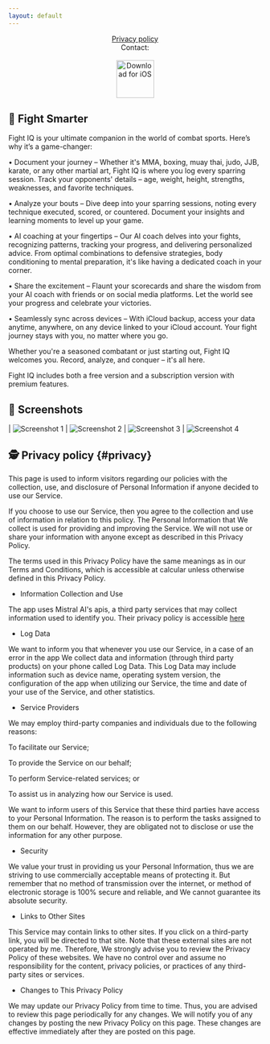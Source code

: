 ```yaml
---
layout: default
---
```

<center>
<a href="#privacy">Privacy policy</a>
<br />
Contact: <fightiqapp [at] gmail.com>
<br />
<br />
</center>

<center>
 <a href="http://itunes.apple.com/app/6479872912"><img height=75 src="/img/appstore.svg" alt="Download for iOS" /></a>
</center>

## 👊 Fight Smarter

Fight IQ is your ultimate companion in the world of combat sports. Here’s why it’s a game-changer:

• Document your journey – Whether it's MMA, boxing, muay thai, judo, JJB, karate, or any other martial art, Fight IQ is where you log every sparring session. Track your opponents' details – age, weight, height, strengths, weaknesses, and favorite techniques.

• Analyze your bouts – Dive deep into your sparring sessions, noting every technique executed, scored, or countered. Document your insights and learning moments to level up your game.

• AI coaching at your fingertips – Our AI coach delves into your fights, recognizing patterns, tracking your progress, and delivering personalized advice. From optimal combinations to defensive strategies, body conditioning to mental preparation, it's like having a dedicated coach in your corner.

• Share the excitement – Flaunt your scorecards and share the wisdom from your AI coach with friends or on social media platforms. Let the world see your progress and celebrate your victories.

• Seamlessly sync across devices – With iCloud backup, access your data anytime, anywhere, on any device linked to your iCloud account. Your fight journey stays with you, no matter where you go.

Whether you're a seasoned combatant or just starting out, Fight IQ welcomes you. Record, analyze, and conquer – it's all here.

Fight IQ includes both a free version and a subscription version with premium features.

## 📱 Screenshots

| ![Screenshot 1](/img/screens/1.png) | ![Screenshot 2](/img/screens/2.png)
| ![Screenshot 3](/img/screens/3.png) | ![Screenshot 4](/img/screens/4.png)

## 🕵️ Privacy policy {#privacy}

This page is used to inform visitors regarding our policies with the collection, use, and disclosure of Personal Information if anyone decided to use our Service.

If you choose to use our Service, then you agree to the collection and use of information in relation to this policy. The Personal Information that We collect is used for providing and improving the Service. We will not use or share your information with anyone except as described in this Privacy Policy.

The terms used in this Privacy Policy have the same meanings as in our Terms and Conditions, which is accessible at calcular unless otherwise defined in this Privacy Policy.

* Information Collection and Use

The app uses Mistral AI's apis, a third party services that may collect information used to identify you. Their privacy policy is accessible [here](https://www.mistral.com/privacy) 

* Log Data

We want to inform you that whenever you use our Service, in a case of an error in the app We collect data and information (through third party products) on your phone called Log Data. This Log Data may include information such as device name, operating system version, the configuration of the app when utilizing our Service, the time and date of your use of the Service, and other statistics.

* Service Providers

We may employ third-party companies and individuals due to the following reasons:

To facilitate our Service;

To provide the Service on our behalf;

To perform Service-related services; or

To assist us in analyzing how our Service is used.

We want to inform users of this Service that these third parties have access to your Personal Information. The reason is to perform the tasks assigned to them on our behalf. However, they are obligated not to disclose or use the information for any other purpose.
 
* Security

We value your trust in providing us your Personal Information, thus we are striving to use commercially acceptable means of protecting it. But remember that no method of transmission over the internet, or method of electronic storage is 100% secure and reliable, and We cannot guarantee its absolute security.

* Links to Other Sites

This Service may contain links to other sites. If you click on a third-party link, you will be directed to that site. Note that these external sites are not operated by me. Therefore, We strongly advise you to review the Privacy Policy of these websites. We have no control over and assume no responsibility for the content, privacy policies, or practices of any third-party sites or services.

* Changes to This Privacy Policy

We may update our Privacy Policy from time to time. Thus, you are advised to review this page periodically for any changes. We will notify you of any changes by posting the new Privacy Policy on this page. These changes are effective immediately after they are posted on this page.